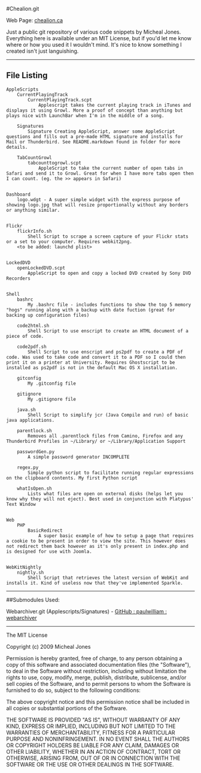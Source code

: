 #Chealion.git

Web Page: [chealion.ca](http://chealion.ca)

Just a public git repository of various code snippets by Micheal Jones.  
Everything here is available under an MIT License, but if you'd let me know where or how you used it I wouldn't mind. It's nice to know something I created isn't just languishing.

------------------

## File Listing

	AppleScripts
		CurrentPlayingTrack
			CurrentPlayingTrack.scpt
				Applescript takes the current playing track in iTunes and displays it using Growl. More a proof of concept than anything but plays nice with LaunchBar when I'm in the middle of a song.
			
		Signatures
			Signature Creating AppleScript, answer some AppleScript questions and fills out a pre-made HTML signature and installs for Mail or Thunderbird. See README.markdown found in folder for more details.
		
		TabCountGrowl
			tabcounttogrowl.scpt
				AppleScript to take the current number of open tabs in Safari and send it to Growl. Great for when I have more tabs open then I can count. (eg. the >> appears in Safari)


	Dashboard
		logo.wdgt - A super simple widget with the express purpose of showing logo.jpg that will resize proportionally without any borders or anything similar.


	Flickr
		flickrInfo.sh
			Shell Script to scrape a screen capture of your Flickr stats or a set to your computer. Requires webkit2png.
		<to be added: launchd plist>


	LockedDVD
		openLockedDVD.scpt
			AppleScript to open and copy a locked DVD created by Sony DVD Recorders


	Shell
		bashrc
			My .bashrc file - includes functions to show the top 5 memory "hogs" running along with a backup with date fuction (great for backing up configuration files)
		
		code2html.sh
			Shell Script to use enscript to create an HTML document of a piece of code.
		
		code2pdf.sh
			Shell Script to use enscript and ps2pdf to create a PDF of code. Was used to take code and convert it to a PDF so I could then print it on a printer at University. Requires Ghostscript to be installed as ps2pdf is not in the default Mac OS X installation.
		
		gitconfig
			My .gitconfig file
		
		gitignore
			My .gitignore file
		
		java.sh
			Shell Script to simplify jcr (Java Compile and run) of basic java applications.
		
		parentlock.sh
			Removes all .parentlock files from Camino, Firefox and any Thunderbird Profiles in ~/Library/ or ~/Library/Application Support
		
		passwordGen.py
			A simple password generator INCOMPLETE
		
		regex.py
			Simple python script to facilitate running regular expressions on the clipboard contents. My first Python script
		
		whatIsOpen.sh
			Lists what files are open on external disks (helps let you know why they will not eject). Best used in conjunction with Platypus' Text Window
		

	Web
		PHP
			BasicRedirect
				A super basic example of how to setup a page that requires a cookie to be present in order to view the site. This however does not redirect them back however as it's only present in index.php and is designed for use with Joomla.
			

	WebKitNightly
		nightly.sh
			Shell Script that retrieves the latest version of WebKit and installs it. Kind of useless now that they've implemented Sparkle.

------------------

##Submodules Used:

Webarchiver.git (Applescripts/Signatures) - [GitHub : paulwilliam : webarchiver](http://github.com/paulwilliam/webarchiver/tree/master)

------------------

The MIT License

Copyright (c) 2009 Micheal Jones

Permission is hereby granted, free of charge, to any person obtaining a copy
of this software and associated documentation files (the "Software"), to deal
in the Software without restriction, including without limitation the rights
to use, copy, modify, merge, publish, distribute, sublicense, and/or sell
copies of the Software, and to permit persons to whom the Software is
furnished to do so, subject to the following conditions:

The above copyright notice and this permission notice shall be included in
all copies or substantial portions of the Software.

THE SOFTWARE IS PROVIDED "AS IS", WITHOUT WARRANTY OF ANY KIND, EXPRESS OR
IMPLIED, INCLUDING BUT NOT LIMITED TO THE WARRANTIES OF MERCHANTABILITY,
FITNESS FOR A PARTICULAR PURPOSE AND NONINFRINGEMENT. IN NO EVENT SHALL THE
AUTHORS OR COPYRIGHT HOLDERS BE LIABLE FOR ANY CLAIM, DAMAGES OR OTHER
LIABILITY, WHETHER IN AN ACTION OF CONTRACT, TORT OR OTHERWISE, ARISING FROM,
OUT OF OR IN CONNECTION WITH THE SOFTWARE OR THE USE OR OTHER DEALINGS IN
THE SOFTWARE.